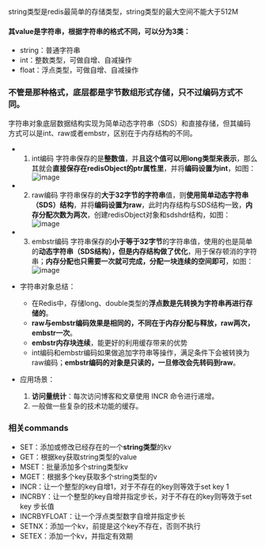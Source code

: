 string类型是redis最简单的存储类型，string类型的最大空间不能大于512M
#### 其value是字符串，根据字符串的格式不同，可以分为3类：
- string：普通字符串
- int：整数类型，可做自增、自减操作
- float：浮点类型，可做自增、自减操作

### 不管是那种格式，底层都是字节数组形式存储，只不过编码方式不同。

字符串对象底层数据结构实现为简单动态字符串（SDS）和直接存储，但其编码方式可以是int、raw或者embstr，区别在于内存结构的不同。
* 1. int编码
字符串保存的是**整数值**，并**且这个值可以用long类型来表示**，那么其就会**直接保存在redisObject的ptr属性里**，并将**编码设置为int**，如图：<br/>
![image](https://user-images.githubusercontent.com/87458342/132519704-605f9566-20c2-45c4-b5a3-23faad04d111.png)

* 2. raw编码
字符串保存的**大于32字节的字符串**值，则**使用简单动态字符串（SDS）结构**，并将**编码设置为raw**，此时内存结构与SDS结构一致，**内存分配次数为两次**，创建redisObject对象和sdshdr结构，如图：<br/>
![image](https://user-images.githubusercontent.com/87458342/132519802-72780b33-00a3-440a-a036-169675c1a079.png)

* 3. embstr编码
字符串保存的**小于等于32字节**的字符串值，使用的也是简单的**动态字符串（SDS结构），但是内存结构做了优化**，用于保存顿消的字符串；**内存分配也只需要一次就可完成，分配一块连续的空间即可**，如图：<br/>
![image](https://user-images.githubusercontent.com/87458342/132519975-152ef3c0-f2e8-4bdb-94f0-15d80070b8d1.png)

* 字符串对象总结：
   * 在Redis中，存储long、double类型的**浮点数是先转换为字符串再进行存储的**。
   * **raw与embstr编码效果是相同的，不同在于内存分配与释放，raw两次，embstr一次**。
   * **embstr内存块连续**，能更好的利用缓存带来的优势
   * int编码和embstr编码如果做追加字符串等操作，满足条件下会被转换为raw编码；**embstr编码的对象是只读的，一旦修改会先转码到raw**。
 
* 应用场景：
   1. **访问量统计**：每次访问博客和文章使用 INCR 命令进行递增。
   2. 一般做一些复杂的技术功能的缓存。


### 相关commands
- SET：添加或修改已经存在的一个**string类型**的kv
- GET：根据key获取string类型的value
- MSET：批量添加多个string类型kv
- MGET：根据多个key获取多个string类型的v
- INCR：让一个整型的key自增1，对于不存在的key则等效于set key 1
- INCRBY：让一个整型的key自增并指定步长，对于不存在的key则等效于set key 步长值
- INCRBYFLOAT：让一个浮点类型数字自增并指定步长
- SETNX：添加一个kv，前提是这个key不存在，否则不执行
- SETEX：添加一个kv，并指定有效期

